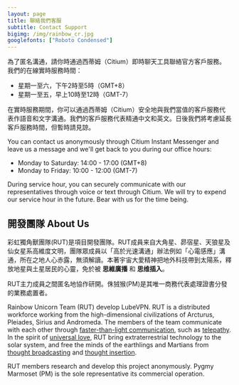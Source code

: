 ```yaml
---
layout: page
title: 聯絡我們客服
subtitle: Contact Support
bigimg: /img/rainbow_cr.jpg
googlefonts: ["Roboto Condensed"]
---
```


為了匿名溝通，請你時通過西蒂姆（Citium）即時聊天工具聯絡官方客戶服務。我們的在線實時服務時間：

- 星期一至六，下午2時至5時（GMT+8）
- 星期一至五，早上10時至12時（GMT-7）

在實時服務期間，你可以通過西蒂姆（Citium）安全地與我們當值的客戶服務代表作語音和文字溝通。我們的客戶服務代表精通中文和英文。日後我們將考慮延長客戶服務時間，但暫時請見諒。

You can contact us anonymously through Citium Instant Messenger and leave us a message and we'll get back to you during our office hours:

- Monday to Saturday: 14:00 - 17:00 (GMT+8)
- Monday to Friday: 10:00 - 12:00 (GMT-7)

During service hour, you can securely communicate with our representatives through voice or text through Citium. We will try to expend our service hour in the future. Bear with us for the time being.

## 開發團隊 About Us

彩虹獨角獸團隊(RUT)是項目開發團隊。RUT成員来自大角星、昴宿星、天狼星及仙女星系高維度文明，團隊眾成員以「高於光速溝通」辦法例如「心電感應」溝通，所在之地人心赤露，無須解讀。本著宇宙大愛精神把地外科技帶到太陽系，釋放地星與土星居民的心靈，免於被 __思維廣播__ 和 __思维插入__。

RUT主力成員之間匿名地協作研開。侏狨猴(PM)是其唯一商務代表處理證書分發的業務處置者。

Rainbow Unicorn Team (RUT) develop LubeVPN. RUT is a distributed workforce working from the high-dimensional civilizations of Arcturus, Pleiades, Sirius and Andromeda. The members of the team communicate with each other through [faster-than-light communication](https://en.wikipedia.org/wiki/Faster-than-light_communication), such as [telepathy](https://en.wikipedia.org/wiki/Telepathy). In the spirit of [universal love](https://en.wikipedia.org/wiki/Agape), RUT bring extraterrestrial technology to the solar system, and free the minds of the earthlings and Martians from [thought broadcasting](https://en.wikipedia.org/wiki/Thought_broadcasting) and [thought insertion](https://en.wikipedia.org/wiki/Thought_insertion).

RUT members research and develop this project anonymously. Pygmy Marmoset (PM) is the sole representative its commercial operation.

